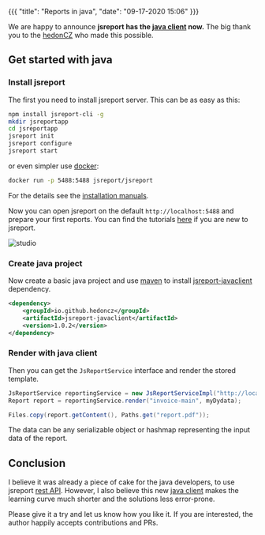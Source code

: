 ﻿{{{
    "title": "Reports in java",
    "date": "09-17-2020 15:06"
}}}

We are happy to announce **jsreport has the [java client](https://github.com/hedoncz/jsreport-javaclient) now.** The big thank you to the [hedonCZ](https://github.com/hedonCZ) who made this possible.

## Get started with java

### Install jsreport

The first you need to install jsreport server.  This can be as easy as this:
```sh
npm install jsreport-cli -g  
mkdir jsreportapp  
cd jsreportapp  
jsreport init  
jsreport configure  
jsreport start
```

or even simpler use [docker](/learn/docker):
```sh
docker run -p 5488:5488 jsreport/jsreport
```
For the details see the [installation manuals](/on-prem).

Now you can open jsreport on the default `http://localhost:5488` and prepare your first reports.
You can find the tutorials [here](/learn) if you are new to jsreport.

![studio](https://jsreport.net/screenshots/studio.png)

### Create java project

Now create a basic java project and use [maven](https://maven.apache.org/) to install [jsreport-javaclient](https://github.com/hedoncz/jsreport-javaclient) dependency.

```xml
<dependency>
	<groupId>io.github.hedoncz</groupId>
	<artifactId>jsreport-javaclient</artifactId>
    <version>1.0.2</version>
</dependency>
```

### Render with java client

Then you can get the `JsReportService` interface and render the stored template.
```java
JsReportService reportingService = new JsReportServiceImpl("http://localhost:5488");
Report report = reportingService.render("invoice-main", myDydata);

Files.copy(report.getContent(), Paths.get("report.pdf"));
```
The data can be any serializable object or hashmap representing the input data of the report.

## Conclusion

I believe it was already a piece of cake for the java developers, to use jsreport [rest API](/learn/api). However, I also believe this new [java client](https://github.com/hedonCZ/jsreport-javaclient) makes the learning curve much shorter and the solutions less error-prone.

Please give it a try and let us know how you like it. If you are interested, the author happily accepts contributions and PRs.